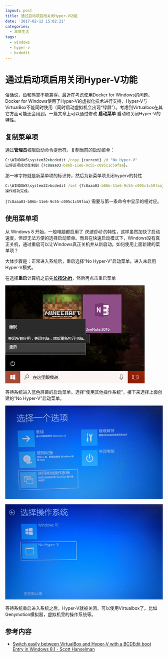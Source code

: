 ```yaml
---
layout: post
title: 通过启动项启用关闭Hyper-V功能
date: '2017-02-12 15:02:21'
categories:
  - 高效生活
tags:
  - windows
  - hyper-v
  - bcdedit
---
```


# 通过启动项启用关闭Hyper-V功能

俗话说，鱼和熊掌不能兼得。最近在考虑使用Docker for Windows的问题。Docker for Windows使用了Hyper-V的虚拟化技术进行支持，Hyper-V与VirtualBox不能同时使用（同时启动虚拟机会出现“绿屏”）。考虑到Virtualbox在其它方面可能还会用到。一篇文章上可以通过修改 **启动菜单** 启动和关闭Hyper-V的特性。

## 复制菜单项

通过**管理员**权限启动命令提示符。复制当前的启动菜单：

```cmd
C:\WINDOWS\system32>bcdedit /copy {current} /d "No Hyper-V"
已将该项成功复制到 {7c8aaa03-b86b-11e6-9c55-c095c1c59faa}。
```

那一串字符就是新菜单项的标识符，然后为新菜单项关闭hyperv的特性

```cmd
C:\WINDOWS\system32>bcdedit /set {7c8aaa03-b86b-11e6-9c55-c095c1c59faa} hypervisorlaunchtype off
操作成功完成。
```

`{7c8aaa03-b86b-11e6-9c55-c095c1c59faa}` 需要与第一条命令中显示的相对应。

## 使用菜单项

从 Windows 8 开始，一般电脑都启用了 _快速启动_ 的特性，这样虽然加快了启动速度，但却无法方便的选择启动菜单。而且在快速启动模式下，Windows没有真正关机，通过重启可以让Windows真正关机并从新启动。如何使用上面新建的菜单项？

大体步骤是：正常进入系统后，重启选择“No Hyper-V”启动菜单，进入未启用Hyper-V模式。

在选择**重启**计算机之前先<u>**长按Shift**</u>，然后再点击重启菜单

![重启](./1.png)

等待系统进入蓝色屏幕的启动菜单。选择“使用其他操作系统”，接下来选择上面创建的“No Hyper-V”启动菜单。

![启动选项](./2.jpg)

![启动菜单](./3.jpg)

等待系统重启进入系统之后，Hyper-V就被关闭，可以使用Virtualbox了。比如Genymotion模拟器，虚拟机里的操作系统等。

## 参考内容

+ [Switch easily between VirtualBox and Hyper-V with a BCDEdit boot Entry in Windows 8.1 - Scott Hanselman](http://www.hanselman.com/blog/SwitchEasilyBetweenVirtualBoxAndHyperVWithABCDEditBootEntryInWindows81.aspx)
